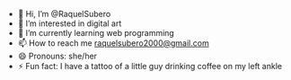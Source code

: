 - 👋 Hi, I’m @RaquelSubero
- 👀 I’m interested in digital art
- 🌱 I’m currently learning web programming
- 📫 How to reach me raquelsubero2000@gmail.com
- 😄 Pronouns: she/her
- ⚡ Fun fact: I have a tattoo of a little guy drinking coffee on my left ankle

<!---
RaquelSubero/RaquelSubero is a ✨ special ✨ repository because its `README.md` (this file) appears on your GitHub profile.
You can click the Preview link to take a look at your changes.
--->
